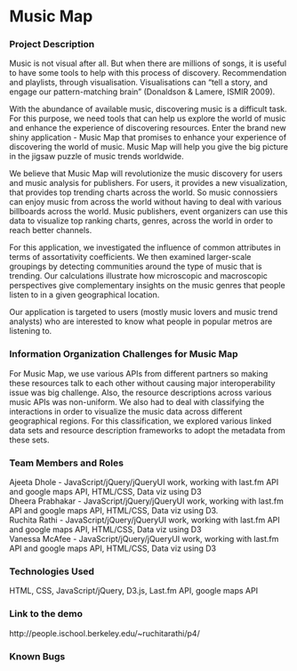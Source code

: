 
<h1>Music Map</h1>

<h3>Project Description</h3>
<p>Music is not visual after all. But when there are millions of songs, it is useful to have some tools to help with this process of discovery. Recommendation and playlists, through visualisation. Visualisations can “tell a story, and engage our pattern-matching brain” (Donaldson & Lamere, ISMIR 2009).
</p>

<p>With the abundance of available music, discovering music is a difficult task. For this purpose, we need tools that can help us explore the world of music and enhance the experience of discovering resources. Enter the brand new shiny application - Music Map that promises to enhance your experience of discovering the world of music. Music Map will help you give the big picture in the jigsaw puzzle of music trends worldwide.</p>

<p>We believe that Music Map will revolutionize the music discovery for users and music analysis for publishers. For users, it provides a new visualization, that provides top trending charts across the world. So music connossiers can enjoy music from across the world without having to deal with various billboards across the world. Music publishers, event organizers can use this data to visualize top ranking charts, genres, across the world in order to reach better channels.</p>

<p>For this application, we investigated the influence of common attributes in terms of 
assortativity coefficients. We then examined larger-scale groupings 
by detecting communities around the type of music that is trending. Our calculations illustrate 
how microscopic and macroscopic perspectives give complementary insights on the music genres that people listen to in a given geographical location.
</p>

<p>Our application is targeted to users (mostly music lovers and music trend analysts) who are interested to know what people in popular metros are listening to.</p>
<h3>Information Organization Challenges for Music Map</h3>

<p>For Music Map, we use various APIs from different partners so making these resources talk to each other without causing major interoperability issue was big challenge. Also, the resource descriptions across various music APIs was non-uniform. We also had to deal with classifying the interactions in order to visualize the music data across different geographical regions. For this classification, we explored various linked data sets and resource description frameworks to adopt the metadata from these sets.</p>

<h3>Team Members and Roles</h3>
<p>Ajeeta Dhole - JavaScript/jQuery/jQueryUI work, working with last.fm API and google maps API, HTML/CSS, Data viz using D3 <br/>
Dheera Prabhakar - JavaScript/jQuery/jQueryUI work, working with last.fm API and google maps API, HTML/CSS, Data viz using D3.<br />
Ruchita Rathi - JavaScript/jQuery/jQueryUI work, working with last.fm API and google maps API, HTML/CSS, Data viz using D3<br />
Vanessa McAfee - JavaScript/jQuery/jQueryUI work, working with last.fm API and google maps API, HTML/CSS, Data viz using D3</p>

<h3>Technologies Used</h3>
<p>HTML, CSS, JavaScript/jQuery, D3.js, Last.fm API, google maps API</p>

<h3>Link to the demo</h3>
<p>http://people.ischool.berkeley.edu/~ruchitarathi/p4/</p>

<h3>Known Bugs</h3>
<p></p>

